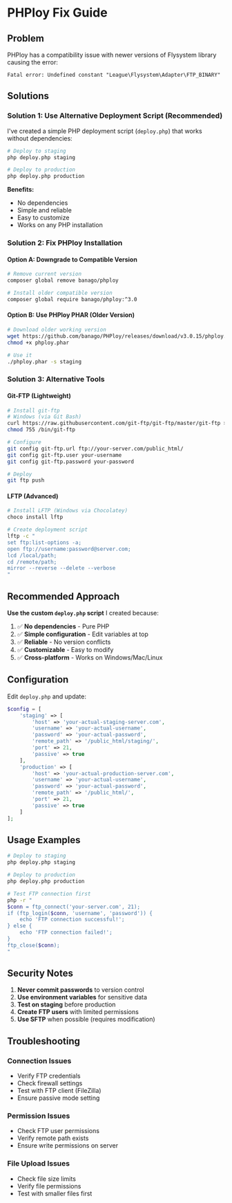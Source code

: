 # PHPloy Fix Guide

## Problem
PHPloy has a compatibility issue with newer versions of Flysystem library causing the error:
```
Fatal error: Undefined constant "League\Flysystem\Adapter\FTP_BINARY"
```

## Solutions

### Solution 1: Use Alternative Deployment Script (Recommended)

I've created a simple PHP deployment script (`deploy.php`) that works without dependencies:

```bash
# Deploy to staging
php deploy.php staging

# Deploy to production  
php deploy.php production
```

**Benefits:**
- No dependencies
- Simple and reliable
- Easy to customize
- Works on any PHP installation

### Solution 2: Fix PHPloy Installation

#### Option A: Downgrade to Compatible Version
```bash
# Remove current version
composer global remove banago/phploy

# Install older compatible version
composer global require banago/phploy:^3.0
```

#### Option B: Use PHPloy PHAR (Older Version)
```bash
# Download older working version
wget https://github.com/banago/PHPloy/releases/download/v3.0.15/phploy.phar
chmod +x phploy.phar

# Use it
./phploy.phar -s staging
```

### Solution 3: Alternative Tools

#### Git-FTP (Lightweight)
```bash
# Install git-ftp
# Windows (via Git Bash)
curl https://raw.githubusercontent.com/git-ftp/git-ftp/master/git-ftp > /bin/git-ftp
chmod 755 /bin/git-ftp

# Configure
git config git-ftp.url ftp://your-server.com/public_html/
git config git-ftp.user your-username
git config git-ftp.password your-password

# Deploy
git ftp push
```

#### LFTP (Advanced)
```bash
# Install LFTP (Windows via Chocolatey)
choco install lftp

# Create deployment script
lftp -c "
set ftp:list-options -a;
open ftp://username:password@server.com;
lcd /local/path;
cd /remote/path;
mirror --reverse --delete --verbose
"
```

## Recommended Approach

**Use the custom `deploy.php` script** I created because:

1. ✅ **No dependencies** - Pure PHP
2. ✅ **Simple configuration** - Edit variables at top
3. ✅ **Reliable** - No version conflicts
4. ✅ **Customizable** - Easy to modify
5. ✅ **Cross-platform** - Works on Windows/Mac/Linux

## Configuration

Edit `deploy.php` and update:

```php
$config = [
    'staging' => [
        'host' => 'your-actual-staging-server.com',
        'username' => 'your-actual-username',
        'password' => 'your-actual-password',
        'remote_path' => '/public_html/staging/',
        'port' => 21,
        'passive' => true
    ],
    'production' => [
        'host' => 'your-actual-production-server.com',
        'username' => 'your-actual-username', 
        'password' => 'your-actual-password',
        'remote_path' => '/public_html/',
        'port' => 21,
        'passive' => true
    ]
];
```

## Usage Examples

```bash
# Deploy to staging
php deploy.php staging

# Deploy to production
php deploy.php production

# Test FTP connection first
php -r "
$conn = ftp_connect('your-server.com', 21);
if (ftp_login($conn, 'username', 'password')) {
    echo 'FTP connection successful!';
} else {
    echo 'FTP connection failed!';
}
ftp_close($conn);
"
```

## Security Notes

1. **Never commit passwords** to version control
2. **Use environment variables** for sensitive data
3. **Test on staging** before production
4. **Create FTP users** with limited permissions
5. **Use SFTP** when possible (requires modification)

## Troubleshooting

### Connection Issues
- Verify FTP credentials
- Check firewall settings
- Test with FTP client (FileZilla)
- Ensure passive mode setting

### Permission Issues  
- Check FTP user permissions
- Verify remote path exists
- Ensure write permissions on server

### File Upload Issues
- Check file size limits
- Verify file permissions
- Test with smaller files first